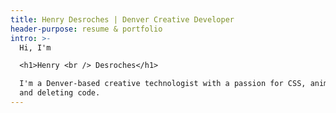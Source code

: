 ```yaml
---
title: Henry Desroches | Denver Creative Developer
header-purpose: resume & portfolio
intro: >-
  Hi, I'm

  <h1>Henry <br /> Desroches</h1>

  I'm a Denver-based creative technologist with a passion for CSS, animation,
  and deleting code.
---
```


